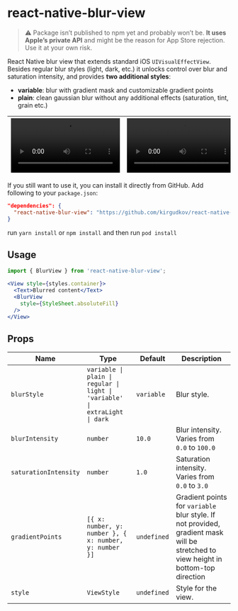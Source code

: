 # react-native-blur-view

> ⚠️ Package isn’t published to npm yet and probably won’t be. **It uses Apple’s private API** and might be
> the reason for App Store rejection. Use it at your own risk.

React Native blur view that extends standard iOS `UIVisualEffectView`. Besides regular blur styles (light, dark, etc.) 
it unlocks control over blur and saturation intensity, and provides **two additional styles**:
- **variable**: blur with gradient mask and customizable gradient points
- **plain**: clean gaussian blur without any additional effects (saturation, tint, grain etc.)

| <video width="246" alt="1" src="https://github.com/user-attachments/assets/7ab36d8c-9735-4782-b31f-b3612f129fb1"> | <video width="246" alt="2" src="https://github.com/user-attachments/assets/836c0cbb-a148-483b-95bd-d5e4d8d16b1a">|
|------------------------------------------------------------------------------------------|-------|

If you still want to use it, you can install it directly from GitHub. Add following to your `package.json`:

```json
"dependencies": {
  "react-native-blur-view": "https://github.com/kirgudkov/react-native-blur-view.git"
}
```

run `yarn install` or `npm install` and then run `pod install`

## Usage

```jsx
import { BlurView } from 'react-native-blur-view';

<View style={styles.container}>
  <Text>Blurred content</Text>
  <BlurView
    style={StyleSheet.absoluteFill}
  />
</View>
```

## Props

| Name                  | Type                                                                        | Default     | Description                                                                                                                        |
|-----------------------|-----------------------------------------------------------------------------|-------------|------------------------------------------------------------------------------------------------------------------------------------|
| `blurStyle`           | `variable \| plain \| regular \| light \| 'variable' \| extraLight \| dark` | `variable`  | Blur style.                                                                                                                        |
| `blurIntensity`       | `number`                                                                    | `10.0`      | Blur intensity. Varies from `0.0` to `100.0`                                                                                       |
| `saturationIntensity` | `number`                                                                    | `1.0`       | Saturation intensity. Varies from `0.0` to `3.0`                                                                                   |
| `gradientPoints`      | `[{ x: number, y: number }, { x: number, y: number }]`                                              | `undefined` | Gradient points for `variable` blur style. If not provided, gradient mask will be stretched to view height in bottom-top direction |
| `style`               | `ViewStyle`                                                                 | `undefined` | Style for the view.                                                                                                                |

